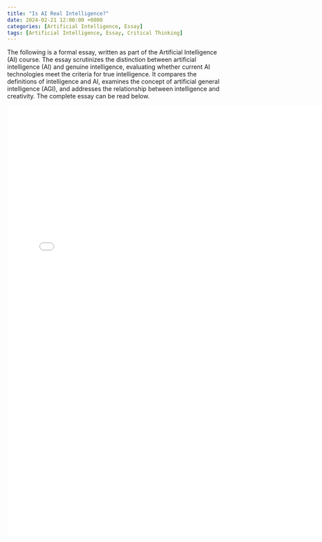 ```yaml
---
title: "Is AI Real Intelligence?"
date: 2024-02-21 12:00:00 +0800
categories: [Artificial Intelligence, Essay]
tags: [Artificial Intelligence, Essay, Critical Thinking]
---
```


The following is a formal essay, written as part of the Artificial Intelligence (AI) course. The essay scrutinizes the distinction between artificial intelligence (AI) and genuine intelligence, evaluating whether current AI technologies meet the criteria for true intelligence. It compares the definitions of intelligence and AI, examines the concept of artificial general intelligence (AGI), and addresses the relationship between intelligence and creativity. The complete essay can be read below.

<embed src="/pdfs/Castillo Martinez David A Essay on AI.pdf" width="750px" height="1000px" type='application/pdf'>
